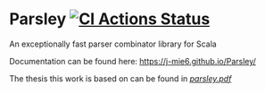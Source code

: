 # Parsley [![CI Actions Status](https://github.com/J-mie6/Parsley/workflows/CI/badge.svg)](https://github.com/Parsley/workflows/actions)
An exceptionally fast parser combinator library for Scala

Documentation can be found here: https://j-mie6.github.io/Parsley/

The thesis this work is based on can be found in [*parsley.pdf*](https://github.com/J-mie6/Parsley/blob/master/parsley.pdf)
